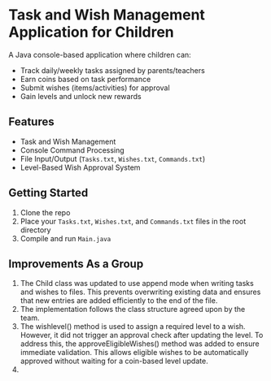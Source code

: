 # Task and Wish Management Application for Children

A Java console-based application where children can:
- Track daily/weekly tasks assigned by parents/teachers
- Earn coins based on task performance
- Submit wishes (items/activities) for approval
- Gain levels and unlock new rewards

## Features
- Task and Wish Management
- Console Command Processing
- File Input/Output (`Tasks.txt`, `Wishes.txt`, `Commands.txt`)
- Level-Based Wish Approval System

## Getting Started
1. Clone the repo
2. Place your `Tasks.txt`, `Wishes.txt`, and `Commands.txt` files in the root directory
3. Compile and run `Main.java`

## Improvements As a Group

1. The Child class was updated to use append mode when writing tasks and wishes to files. This prevents overwriting existing data and ensures that new entries are added efficiently to the end of the file.
2. The implementation follows the class structure agreed upon by the team.
3. The wishlevel() method is used to assign a required level to a wish. However, it did not trigger an approval check after updating the level. To address this, the approveEligibleWishes() method was added to ensure immediate validation. This allows eligible wishes to be automatically approved without waiting for a coin-based level update.
4. 

